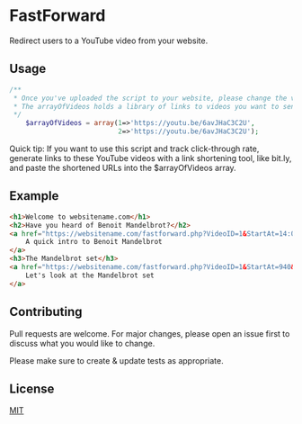 # FastForward

Redirect users to a YouTube video from your website. 


## Usage

```php
/** 
 * Once you've uploaded the script to your website, please change the video links below.
 * The arrayOfVideos holds a library of links to videos you want to send to your users.
 */
	$arrayOfVideos = array(1=>'https://youtu.be/6avJHaC3C2U',
			               2=>'https://youtu.be/6avJHaC3C2U');
```
Quick tip:  If you want to use this script and track click-through rate, generate links to these YouTube videos with a link shortening tool, like bit.ly, and paste the shortened URLs into the $arrayOfVideos array. 
## Example

```html
<h1>Welcome to websitename.com</h1>
<h2>Have you heard of Benoit Mandelbrot?</h2>
<a href="https://websitename.com/fastforward.php?VideoID=1&StartAt=14:06&Version=1" target="_blank">
    A quick intro to Benoit Mandelbrot
</a>
<h3>The Mandelbrot set</h3>
<a href="https://websitename.com/fastforward.php?VideoID=1&StartAt=940&Version=1" target="_blank">
    Let's look at the Mandelbrot set
</a>
```

## Contributing
Pull requests are welcome. For major changes, please open an issue first to discuss what you would like to change.

Please make sure to create & update tests as appropriate.

## License
[MIT](https://choosealicense.com/licenses/mit/)
